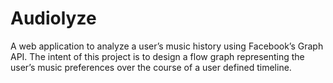 Audiolyze
==========

A web application to analyze a user’s music history using Facebook’s Graph API. The intent of this project is to design a flow graph representing the user’s music preferences over the course of a user defined timeline. 

